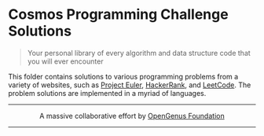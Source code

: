 # Cosmos Programming Challenge Solutions
> Your personal library of every algorithm and data structure code that you will ever encounter

This folder contains solutions to various programming problems from a variety of websites, such as [Project Euler](https://projecteuler.net/), [HackerRank](https://www.hackerrank.com/), and [LeetCode](https://leetcode.com/). The problem solutions are implemented in a myriad of languages.

---

<p align="center">
	A massive collaborative effort by <a href="https://github.com/OpenGenus/cosmos">OpenGenus Foundation</a> 
</p>

---